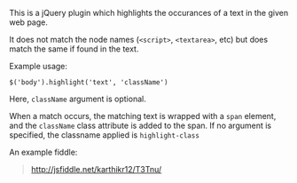 This is a jQuery plugin which highlights the occurances of a text in the given web page.

It does not match the node names (`<script>`, `<textarea>`, etc) but does match the same if found in the text. 

Example usage: 

    $('body').highlight('text', 'className')

Here, `className` argument is optional. 

When a match occurs, the matching text is wrapped with a `span` element, and the `className` class attribute is added to the span. If no argument is specified, the classname applied is `highlight-class`


An example fiddle:

> http://jsfiddle.net/karthikr12/T3Tnu/
